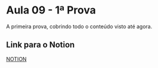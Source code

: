 # Aula 09 - 1ª Prova

A primeira prova, cobrindo todo o conteúdo visto até agora.

## Link para o Notion

[NOTION](https://jgabsx.notion.site/Aula-09-1-Prova-07767d330f60457dae096561e856650f?pvs=74)